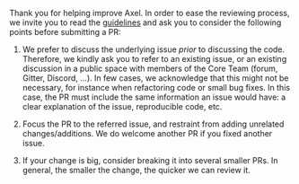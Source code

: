 Thank you for helping improve Axel. In order to ease the reviewing process, we invite you to read the [guidelines](https://github.com/ezrael-git/Axel/blob/master/CONTRIBUTING.md) and ask you to consider the following points before submitting a PR:

1. We prefer to discuss the underlying issue _prior_ to discussing the code. Therefore, we kindly ask you to refer to an existing issue, or an existing discussion in a public space with members of the Core Team (forum, Gitter, Discord, ...). In few cases, we acknowledge that this might not be necessary, for instance when refactoring code or small bug fixes. In this case, the PR must include the same information an issue would have: a clear explanation of the issue, reproducible code, etc.

2. Focus the PR to the referred issue, and restraint from adding unrelated changes/additions. We do welcome another PR if you fixed another issue.

3. If your change is big, consider breaking it into several smaller PRs. In general, the smaller the change, the quicker we can review it.
